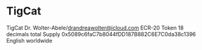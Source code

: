 # TigCat
TigCat
Dr. Wolter-Abele/drandreawolter@icloud.com
ECR-20 Token
18 decimals
total Supply
0x5089c6faC7b8044fDD187B882C6E7C0da38c1396
English
worldwide
